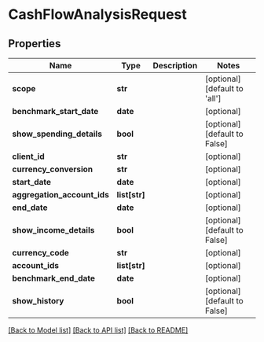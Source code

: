 # CashFlowAnalysisRequest

## Properties
Name | Type | Description | Notes
------------ | ------------- | ------------- | -------------
**scope** | **str** |  | [optional] [default to 'all']
**benchmark_start_date** | **date** |  | [optional] 
**show_spending_details** | **bool** |  | [optional] [default to False]
**client_id** | **str** |  | [optional] 
**currency_conversion** | **str** |  | [optional] 
**start_date** | **date** |  | [optional] 
**aggregation_account_ids** | **list[str]** |  | [optional] 
**end_date** | **date** |  | [optional] 
**show_income_details** | **bool** |  | [optional] [default to False]
**currency_code** | **str** |  | [optional] 
**account_ids** | **list[str]** |  | [optional] 
**benchmark_end_date** | **date** |  | [optional] 
**show_history** | **bool** |  | [optional] [default to False]

[[Back to Model list]](../README.md#documentation-for-models) [[Back to API list]](../README.md#documentation-for-api-endpoints) [[Back to README]](../README.md)


